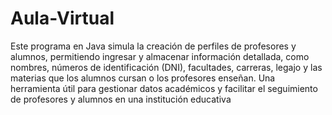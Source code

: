 # Aula-Virtual
Este programa en Java simula la creación de perfiles de profesores y alumnos, permitiendo ingresar y almacenar información detallada, como nombres, números de identificación (DNI), facultades, carreras, legajo y las materias que los alumnos cursan o los profesores enseñan. Una herramienta útil para gestionar datos académicos y facilitar el seguimiento de profesores y alumnos en una institución educativa
